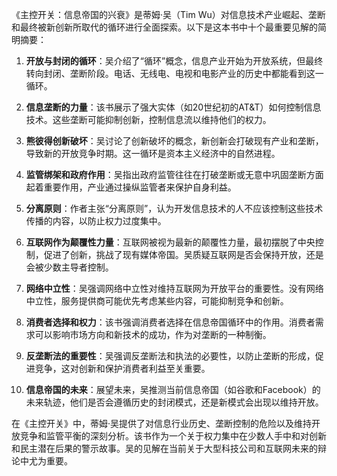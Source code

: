 《主控开关：信息帝国的兴衰》是蒂姆·吴（Tim Wu）对信息技术产业崛起、垄断和最终被新创新所取代的循环进行全面探索。以下是这本书中十个最重要见解的简明摘要：

1. **开放与封闭的循环**：吴介绍了“循环”概念，信息产业开始为开放系统，但最终转向封闭、垄断阶段。电话、无线电、电视和电影产业的历史中都能看到这一循环。

2. **信息垄断的力量**：该书展示了强大实体（如20世纪初的AT&T）如何控制信息技术。这些垄断可能抑制创新，控制信息流以维持他们的权力。

3. **熊彼得创新破坏**：吴讨论了创新破坏的概念，新创新会打破现有产业和垄断，导致新的开放竞争时期。这一循环是资本主义经济中的自然进程。

4. **监管绑架和政府作用**：吴指出政府监管往往在打破垄断或无意中巩固垄断方面起着重要作用，产业通过操纵监管者来保护自身利益。

5. **分离原则**：作者主张“分离原则”，认为开发信息技术的人不应该控制这些技术传播的内容，以防止权力过度集中。

6. **互联网作为颠覆性力量**：互联网被视为最新的颠覆性力量，最初摆脱了中央控制，促进了创新，挑战了现有媒体帝国。吴质疑互联网是否会保持开放，还是会被少数主导者控制。

7. **网络中立性**：吴强调网络中立性对维持互联网为开放平台的重要性。没有网络中立性，服务提供商可能优先考虑某些内容，可能抑制竞争和创新。

8. **消费者选择和权力**：该书强调消费者选择在信息帝国循环中的作用。消费者需求可以影响市场方向和新技术的成功，作为对垄断的一种制衡。

9. **反垄断法的重要性**：吴强调反垄断法和执法的必要性，以防止垄断的形成，促进竞争，这对创新和保护消费者利益至关重要。

10. **信息帝国的未来**：展望未来，吴推测当前信息帝国（如谷歌和Facebook）的未来轨迹，他们是否会遵循历史的封闭模式，还是新模式会出现以维持开放。

在《主控开关》中，蒂姆·吴提供了对信息行业历史、垄断控制的危险以及维持开放竞争和监管平衡的深刻分析。该书作为一个关于权力集中在少数人手中和对创新和民主潜在后果的警示故事。吴的见解在当前关于大型科技公司和互联网未来的辩论中尤为重要。